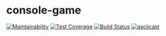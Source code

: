 # console-game

[![Maintainability](https://api.codeclimate.com/v1/badges/5130b9ff8653a5d46e1f/maintainability)](https://codeclimate.com/github/pocketmehdi/console-game/maintainability)
[![Test Coverage](https://api.codeclimate.com/v1/badges/5130b9ff8653a5d46e1f/test_coverage)](https://codeclimate.com/github/pocketmehdi/console-game/test_coverage)
[![Build Status](https://travis-ci.org/pocketmehdi/console-game.svg?branch=master)](https://travis-ci.org/pocketmehdi/console-game)
[![asciicast](https://asciinema.org/a/B5YbBGXXxZOhSnAvJ2hCLT61h.png)](https://asciinema.org/a/B5YbBGXXxZOhSnAvJ2hCLT61h)
